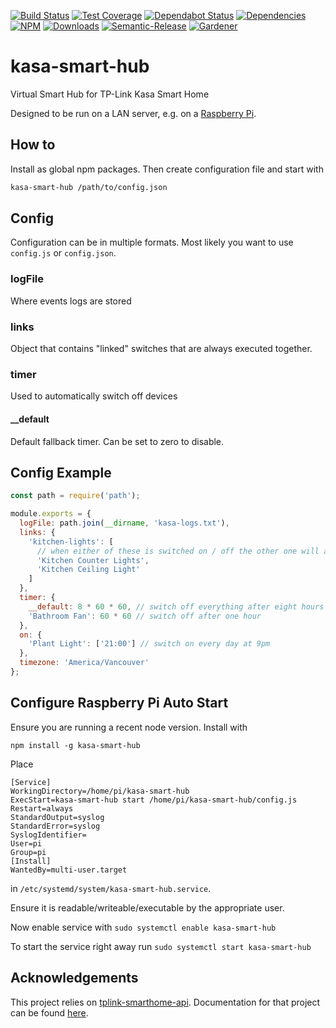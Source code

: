 [![Build Status](https://circleci.com/gh/blackflux/kasa-smart-hub.png?style=shield)](https://circleci.com/gh/blackflux/kasa-smart-hub)
[![Test Coverage](https://img.shields.io/coveralls/blackflux/kasa-smart-hub/master.svg)](https://coveralls.io/github/blackflux/kasa-smart-hub?branch=master)
[![Dependabot Status](https://api.dependabot.com/badges/status?host=github&repo=blackflux/kasa-smart-hub)](https://dependabot.com)
[![Dependencies](https://david-dm.org/blackflux/kasa-smart-hub/status.svg)](https://david-dm.org/blackflux/kasa-smart-hub)
[![NPM](https://img.shields.io/npm/v/kasa-smart-hub.svg)](https://www.npmjs.com/package/kasa-smart-hub)
[![Downloads](https://img.shields.io/npm/dt/kasa-smart-hub.svg)](https://www.npmjs.com/package/kasa-smart-hub)
[![Semantic-Release](https://github.com/blackflux/js-gardener/blob/master/assets/icons/semver.svg)](https://github.com/semantic-release/semantic-release)
[![Gardener](https://github.com/blackflux/js-gardener/blob/master/assets/badge.svg)](https://github.com/blackflux/js-gardener)

# kasa-smart-hub

Virtual Smart Hub for TP-Link Kasa Smart Home

Designed to be run on a LAN server, e.g. on a [Raspberry Pi](https://en.wikipedia.org/wiki/Raspberry_Pi).

## How to

Install as global npm packages. Then create configuration file and start with

```sh
kasa-smart-hub /path/to/config.json
```

## Config

Configuration can be in multiple formats. Most likely you want to use `config.js` or `config.json`.

### logFile

Where events logs are stored

### links

Object that contains "linked" switches that are always executed together.

### timer

Used to automatically switch off devices

#### __default

Default fallback timer. Can be set to zero to disable.

## Config Example

```js
const path = require('path');

module.exports = {
  logFile: path.join(__dirname, 'kasa-logs.txt'),
  links: {
    'kitchen-lights': [
      // when either of these is switched on / off the other one will also switch on / off
      'Kitchen Counter Lights',
      'Kitchen Ceiling Light'
    ]
  },
  timer: {
    __default: 8 * 60 * 60, // switch off everything after eight hours
    'Bathroom Fan': 60 * 60 // switch off after one hour
  },
  on: {
    'Plant Light': ['21:00'] // switch on every day at 9pm
  },
  timezone: 'America/Vancouver'
};
```

## Configure Raspberry Pi Auto Start

Ensure you are running a recent node version. Install with

`npm install -g kasa-smart-hub`

Place

```
[Service]
WorkingDirectory=/home/pi/kasa-smart-hub
ExecStart=kasa-smart-hub start /home/pi/kasa-smart-hub/config.js
Restart=always
StandardOutput=syslog
StandardError=syslog
SyslogIdentifier=
User=pi
Group=pi
[Install]
WantedBy=multi-user.target
```

in `/etc/systemd/system/kasa-smart-hub.service`.

Ensure it is readable/writeable/executable by the appropriate user.

Now enable service with `sudo systemctl enable kasa-smart-hub`

To start the service right away run `sudo systemctl start kasa-smart-hub`

## Acknowledgements

This project relies on [tplink-smarthome-api](https://github.com/plasticrake/tplink-smarthome-api). Documentation for that project can be found [here](https://freesoft.dev/program/63196852#startDiscovery).
